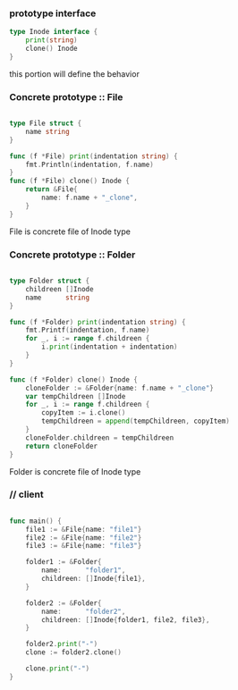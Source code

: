 ### prototype interface
```go
type Inode interface {
	print(string)
	clone() Inode
}
```
this portion will define the behavior

### Concrete prototype :: File

```go

type File struct {
	name string
}

func (f *File) print(indentation string) {
	fmt.Println(indentation, f.name)
}
func (f *File) clone() Inode {
	return &File{
		name: f.name + "_clone",
	}
}

```
File is concrete file of Inode type
### Concrete prototype :: Folder
```go

type Folder struct {
	childreen []Inode
	name      string
}

func (f *Folder) print(indentation string) {
	fmt.Printf(indentation, f.name)
	for _, i := range f.childreen {
		i.print(indentation + indentation)
	}
}

func (f *Folder) clone() Inode {
	cloneFolder := &Folder{name: f.name + "_clone"}
	var tempChildreen []Inode
	for _, i := range f.childreen {
		copyItem := i.clone()
		tempChildreen = append(tempChildreen, copyItem)
	}
	cloneFolder.childreen = tempChildreen
	return cloneFolder
}

```
Folder is concrete file of Inode type

### // client
```go

func main() {
	file1 := &File{name: "file1"}
	file2 := &File{name: "file2"}
	file3 := &File{name: "file3"}

	folder1 := &Folder{
		name:      "folder1",
		childreen: []Inode{file1},
	}

	folder2 := &Folder{
		name:      "folder2",
		childreen: []Inode{folder1, file2, file3},
	}

	folder2.print("-")
	clone := folder2.clone()

	clone.print("-")
}

```